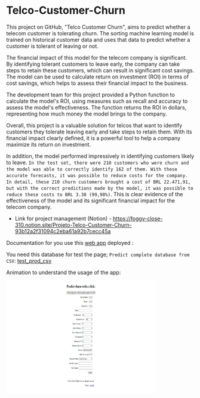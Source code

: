 # Telco-Customer-Churn
This project on GitHub, "Telco Customer Churn", aims to predict whether a telecom customer is tolerating churn. The sorting machine learning model is trained on historical customer data and uses that data to predict whether a customer is tolerant of leaving or not.

The financial impact of this model for the telecom company is significant. By identifying tolerant customers to leave early, the company can take steps to retain these customers, which can result in significant cost savings. The model can be used to calculate return on investment (ROI) in terms of cost savings, which helps to assess their financial impact to the business.

The development team for this project provided a Python function to calculate the model's ROI, using measures such as recall and accuracy to assess the model's effectiveness. The function returns the ROI in dollars, representing how much money the model brings to the company.

Overall, this project is a valuable solution for telcos that want to identify customers they tolerate leaving early and take steps to retain them. With its financial impact clearly defined, it is a powerful tool to help a company maximize its return on investment.

In addition, the model performed impressively in identifying customers likely to leave. ``In the test set, there were 210 customers who were churn and the model was able to correctly identify 162 of them. With these accurate forecasts, it was possible to reduce costs for the company. In detail, these 210 churn customers brought a cost of BRL 22.471,91, but with the correct predictions made by the model, it was possible to reduce these costs to BRL 3.38 (99,98%)``. This is clear evidence of the effectiveness of the model and its significant financial impact for the telecom company.

- Link for project management (Notion) - https://foggy-close-310.notion.site/Projeto-Telco-Customer-Churn-93b12a2f31094c2eba61a92b7cecc45a

Documentation for you use this [web app](https://web-production-a6f58.up.railway.app/) deployed :

You need this database for test the page; ``Predict complete database from CSV``:
[test_prod_csv](https://github.com/Eric-Oliveira-ds/Telco-Customer-Churn/blob/main/data/teste_prod.csv)

Animation to understand the usage of the app:

<img src="https://github.com/Eric-Oliveira-ds/Telco-Customer-Churn/blob/main/doc/Anima%C3%A7%C3%A3o.gif" width="400" height="300">



